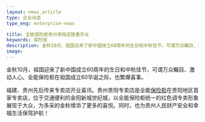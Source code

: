 ```yaml
---
layout: news_article
type: 企业动态
type_eng: enterprise-news

title: 全能保险柜贵州贵阳店隆重开业
keywords: 保险柜
description: 金秋10月，祖国迎来了新中国成立60周年的生日和中秋佳节，可谓万众瞩目、激动人心。全能保险柜在祖国成立60华诞之际，也繁爆喜事。
image: 
---
```

金秋10月，祖国迎来了新中国成立60周年的生日和中秋佳节，可谓万众瞩目、激动人心。全能保险柜在祖国成立60华诞之际，也繁爆喜事。

福建、贵州先后传来专卖店开业喜讯。贵州贵阳专卖店是全能[保险柜](http://www.qnnsafe.com/)在贵阳地区首家专卖店，位于交通便利的金阳新城世纪城，以全能保险柜统一的红色调专卖形象展现于大众，为多采的金秋增添了更多的喜悦。同时，也为贵州人民财产安全和幸福生活保驾护航！
